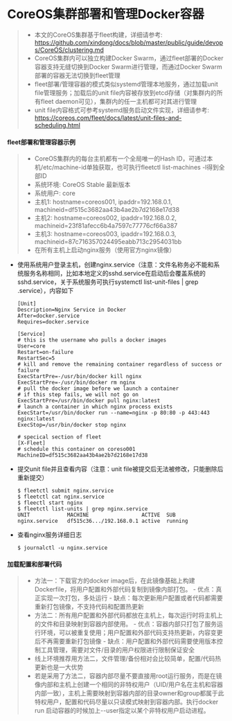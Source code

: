 CoreOS集群部署和管理Docker容器
====

  > - 本文的CoreOS集群基于fleet构建，详细请参考: https://github.com/xindong/docs/blob/master/public/guide/devops/CoreOS/clustering.md
  > - CoreOS集群内可以独立构建Docker Swarm，通过fleet部署的Docker容器支持无缝切换到Docker Swarm进行管理，而通过Docker Swarm部署的容器无法切换到fleet管理
  > - fleet部署/管理容器的模式类似systemd管理本地服务，通过加载unit file管理服务；加载后的unit file内容被存放到etcd存储（对集群内的所有fleet daemon可见），集群内的任一主机都可对其进行管理
  > - unit file内容格式可参考systemd服务启动文件实现，详细请参考:    https://coreos.com/fleet/docs/latest/unit-files-and-scheduling.html
  
#### fleet部署和管理容器示例

  > - CoreOS集群内的每台主机都有一个全局唯一的Hash ID，可通过本机/etc/machine-id单独获取，也可执行fleetctl list-machines -l得到全部ID
  > - 系统环境: CoreOS Stable 最新版本
  > - 系统用户: core
  > - 主机1: hostname=coreos001, ipaddr=192.168.0.1, machineid=df515c3682aa43b4ae2b7d2168e17d38
  > - 主机2: hostname=coreos002, ipaddr=192.168.0.2, machineid=23f81afecc6b4a7597c77776cf66a387
  > - 主机3: hostname=coreos003, ipaddr=192.168.0.3, machineid=87c716357024495eabb713c2954031bb
  > - 在所有主机上启动nginx服务（使用官方nginx镜像）
  
  * 使用系统用户登录主机，创建nginx.service（注意：文件名称务必不能和系统服务名称相同，比如本地定义的sshd.service在启动后会覆盖系统的sshd.service，关于系统服务可执行systemctl list-unit-files | grep .service），内容如下
  
        [Unit]
        Description=Nginx Service in Docker
        After=docker.service
        Requires=docker.service
  
        [Service]
        # this is the username who pulls a docker images
        User=core
        Restart=on-failure
        RestartSec=5
        # kill and remove the remaining container regardless of success or failure
        ExecStartPre=-/usr/bin/docker kill nginx
        ExecStartPre=-/usr/bin/docker rm nginx
        # pull the docker image before we launch a container
        # if this step fails, we will not go on
        ExecStartPre=/usr/bin/docker pull nginx:latest
        # launch a container in which nginx process exists
        ExecStart=/usr/bin/docker run --name=nginx -p 80:80 -p 443:443 nginx:latest
        ExecStop=/usr/bin/docker stop nginx
        
        # specical section of fleet
        [X-Fleet]
        # schedule this container on coreso001
        MachineID=df515c3682aa43b4ae2b7d2168e17d38
      
  * 提交unit file并且查看内容（注意：unit file被提交后无法被修改，只能删除后重新提交）
  
        $ fleetctl submit nginx.service
        $ fleetctl cat nginx.service
        $ fleectl start nginx
        $ fleetctl list-units | grep nginx.service
        UNIT		    MACHINE                 ACTIVE  SUB
        nginx.service   df515c36.../192.168.0.1	active	running
  
  * 查看nginx服务详细日志
      
        $ journalctl -u nginx.service

#### 加载配置和部署代码

  > - 方法一：下载官方的docker image后，在此镜像基础上构建Dockerfile，将用户配置和外部代码复制到镜像内部打包。
    - 优点：真正实现一次打包，多处运行
    - 缺点：每次更新用户配置或者代码都需要重新打包镜像，不支持代码和配置热更新
  > - 方法二：所有用户配置和外部代码都放在主机上，每次运行时将主机上的文件和目录映射到容器内部使用。
    - 优点：容器内部只打包了服务运行环境，可以被重复使用；用户配置和外部代码支持热更新，内容变更后不再需要重新打包镜像
    - 缺点：用户配置和外部代码需要使用版本控制工具管理，需要对文件/目录的用户权限进行限制保证安全
  > - 线上环境推荐用方法二，文件管理/备份相对会比较简单，配置/代码热更新也是一大优势
  > - 若是采用了方法二，容器内部尽量不要直接用root运行服务，而是在镜像内部和主机上创建一个相同的非特权用户（UID/用户名在主机和容器内部一致），主机上需要映射到容器内部的目录owner和group都属于此特权用户，配置和代码尽量以只读模式映射到容器内部。执行docker run
启动容器的时候加上--user指定以某个非特权用户启动进程。
